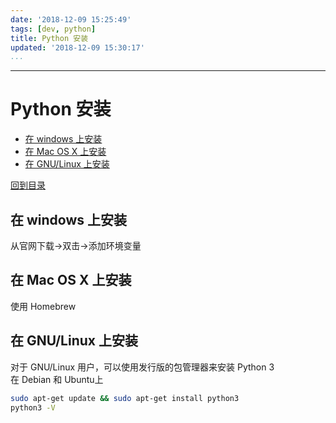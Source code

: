 ```yaml
---
date: '2018-12-09 15:25:49'
tags: [dev, python]
title: Python 安装
updated: '2018-12-09 15:30:17'
...
```

---
# Python 安装
<!-- MarkdownTOC -->

- [在 windows 上安装](#%E5%9C%A8-windows-%E4%B8%8A%E5%AE%89%E8%A3%85)
- [在 Mac OS X 上安装](#%E5%9C%A8-mac-os-x-%E4%B8%8A%E5%AE%89%E8%A3%85)
- [在 GNU/Linux 上安装](#%E5%9C%A8-gnulinux-%E4%B8%8A%E5%AE%89%E8%A3%85)

<!-- /MarkdownTOC -->
[回到目录](./index.md)

## 在 windows 上安装
从官网下载->双击->添加环境变量

## 在 Mac OS X 上安装
使用 Homebrew

## 在 GNU/Linux 上安装
对于 GNU/Linux 用户，可以使用发行版的包管理器来安装 Python 3  
在 Debian 和 Ubuntu上
```bash
sudo apt-get update && sudo apt-get install python3
python3 -V
```
